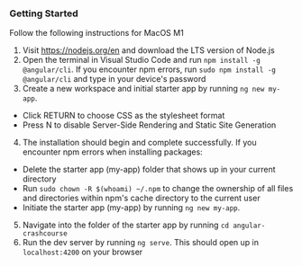 ### Getting Started
Follow the following instructions for MacOS M1
1. Visit https://nodejs.org/en and download the LTS version of Node.js
2. Open the terminal in Visual Studio Code and run `npm install -g @angular/cli`. If you encounter npm errors, run `sudo npm install -g @angular/cli` and type in your device's password
3. Create a new workspace and initial starter app by running `ng new my-app`. 
- Click RETURN to choose CSS as the stylesheet format
- Press N to disable Server-Side Rendering and Static Site Generation
4. The installation should begin and complete successfully. If you encounter npm errors when installing packages:
-  Delete the starter app (my-app) folder that shows up in your current directory
- Run `sudo chown -R $(whoami) ~/.npm` to change the ownership of all files and directories within npm's cache directory to the current user
- Initiate the starter app (my-app) by running `ng new my-app`.
5. Navigate into the folder of the starter app by running `cd angular-crashcourse`
6. Run the dev server by running `ng serve`. This should open up in `localhost:4200` on your browser